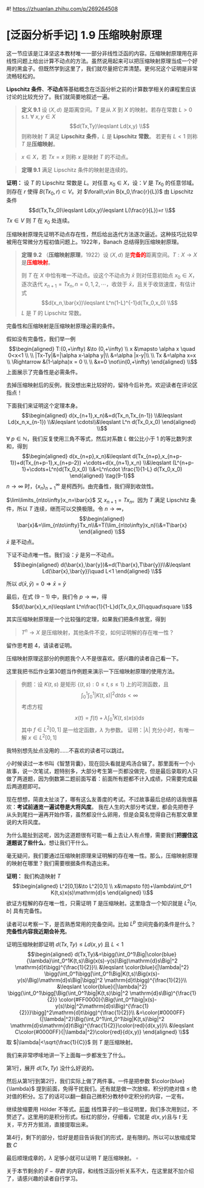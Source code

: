 #! https://zhuanlan.zhihu.com/p/269264508
# [泛函分析手记] 1.9 压缩映射原理
这一节应该是江泽坚这本教材唯一一部分非线性泛函的内容。压缩映射原理用在非线性问题上给出计算不动点的方法。虽然说用起来可以把压缩映射原理当成一个好用的黑盒子。但既然学到这里了，我们就尽量把它弄清楚。更何况这个证明是非常流畅轻松的。

**$\mathrm{Lipschitz}$ 条件**、**不动点**等基础概念在泛函分析之前的计算数学相关的课程里应该讨论的比较充分了。我们就简要地叙述一遍。
> **定义 9.1** 设 $\langle X,d\rangle$ 是距离空间。$T$ 是从 $X$ 到 $X$ 的映射。若存在常数 $L>0 \enspace\mathrm{s.t.}\;\forall\; x,y\in X$
> $$d(Tx,Ty)\leqslant Ld(x,y) \\$$
> 则称映射 $T$ 满足 **$\mathrm{Lipschitz}$ 条件**，$L$ 是 **$\mathrm{Lipschitz}$ 常数**。
> 若更有 $L<1$ 则称 $T$ 是**压缩映射**。 

> $x\in X$，若 $Tx=x$ 则称 $x$ 是映射 $T$ 的不动点。

> **定理 9.1** 满足 $\mathrm{Lipschitz}$ 条件的映射是连续的。

**证明：** 设 $T$ 的 $\mathrm{Lipschitz}$ 常数是 $L$。对任意 $x_0\in X$，设：$V$ 是 $Tx_0$ 的任意邻域。则存在 $r$ 使得 $B(Tx_0,r)\subset V$。对 $\forall\;x\in B(x_0,\frac{r}{L})$ 由 $\mathrm{Lipschitz}$ 条件
$$d(Tx,Tx_0)\leqslant Ld(x,y)\leqslant L(\frac{r}{L})=r \\$$
$Tx\in V$ 则 $T$ 在 $x_0$ 处连续。

压缩映射原理先证明不动点存在性，然后给出迭代方法逐次逼近。这种技巧比较早被用在常微分方程初值问题上。1922年，Banach 总结得到压缩映射原理。

> **定理 9.2** （**压缩映射原理**，1922）设 $\langle X,d\rangle$ 是<font color=red>**完备的**</font>距离空间。$T:X\to X$ 是<font color=red>**压缩映射**</font>。
>  
> 则 $T$ 在 $X$ 中恰有唯一不动点。设这个不动点为 $\bar{x}$ 则对任意初始点 $x_0\in X$，逐次迭代 $x_{n+1}=Tx_n,n=0,1,2,\cdots$，收敛于 $\bar{x}$，且关于收敛速度，有估计式
> $$d(x_n,\bar{x})\leqslant L^n(1-L)^{-1}d(Tx_0,x_0) \\$$
> $L$ 是 $T$ 的 $\mathrm{Lipschitz}$ 常数。

完备性和压缩映射是压缩映射原理必需的条件。

假如没有完备性，我们举一例
$$\begin{aligned}
   T:(0,+\infty) &\to (0,+\infty) \\
   x &\mapsto \alpha x \quad 0<x<1 \\ \\
   |Tx-Ty|&=|\alpha x-\alpha y|\\
   &=\alpha |x-y|\\ \\
   Tx &=\alpha x=x \\
   \Rightarrow &(1-\alpha)x = 0 \\ \\
   &x=0 \not\in(0,+\infty)
\end{aligned} \\$$
上面展示了完备性是必需条件。

去掉压缩映射后的反例，我没想出来比较好的，留待今后补充。欢迎读者在评论区指点！

下面我们来证明这个定理本身。
$$\begin{aligned}
   d(x_{n+1},x_n)&=d(Tx_n,Tx_{n-1}) \\&\leqslant Ld(x_n,x_{n-1}) \\&\leqslant \cdots\\&\leqslant L^n d(Tx_0,x_0)
\end{aligned} \\$$
$\forall\;p\in \mathbb{N}$，我们反复使用三角不等式，然后对系数 $L$ 做公比小于 $1$ 的等比数列求和，得到
$$\begin{aligned}
   d(x_{n+p},x_n)&\leqslant d(Tx_{n+p},x_{n+p-1})+d(Tx_{n+p-1},x_{n+p-2}) +\cdots+d(x_{n+1},x_n) \\&\leqslant (L^{n+p-1}+\cdots+L^n)d(Tx_0,x_0) \\&=L^n\cdot \frac{1}{1-L} d(Tx_0,x_0)
\end{aligned} \tag{9-1}$$
$n\to\infty$ 时，$\{x_n\}_{n=1}^\infty$ 是柯西列。由完备性，我们得到收敛性。

$\lim\limits_{n\to\infty}x_n=\bar{x}$ 又 $x_{n+1}=Tx_n$。因为 $T$ 满足 $\mathrm{Lipschitz}$ 条件，所以 $T$ 连续，继而可以交换极限。令 $n\to\infty$，
$$\begin{aligned}
\bar{x}&=\lim_{n\to\infty}Tx_n\\&=T(\lim_{n\to\infty}x_n)\\&=T\bar{x}
\end{aligned} \\$$
$\bar{x}$ 是不动点。

下证不动点唯一性。我们设：$\bar{y}$ 是另一不动点。
$$\begin{aligned}
d(\bar{x},\bar{y})&=d(T\bar{x},T\bar{y})\\&\leqslant Ld(\bar{x},\bar{y})\quad L<1
\end{aligned} \\$$

所以 $d(\bar{x},\bar{y})=0 \Rightarrow \bar{x}=\bar{y}$

最后，在式 $(9-1)$ 中，我们令 $p\to\infty$，得
$$d(\bar{x},x_n)\leqslant L^n\frac{1}{1-L}d(Tx_0,x_0)\qquad\square \\$$

其实压缩映射原理是一个比较强的定理，如果我们把条件放宽，得到
> $T^n\to X$ 是压缩映射，其他条件不变，如何证明解的存在唯一性？

留作思考题 $4$，请读者证明。

压缩映射原理这部分的例题我个人不是很喜欢。感兴趣的读者自己看一下。

这里我把书后作业第30题当作例题来演示一下压缩映射原理的使用方法。

> 例题：设 $K(t,s)$ 是矩形 $\{(t,s):0\leqslant t,s\leqslant 1\}$ 上的可测函数，且
> $$\int_0^1\int_0^1|K(t,s)|^2\mathrm{d}t \mathrm{d}s<\infty$$
> 考虑方程
> $$x(t)=f(t)+\lambda\int_0^1 K(t,s)x(s)\mathrm{d}s$$
> 其中 $f\in L^2[0,1]$ 是一给定函数，$\lambda$ 为参数。
> 证明：$|\lambda|$ 充分小时，有唯一解 $x\in L^2[0,1]$


我特别想先扯点没用的……不喜欢的读者可以跳过。

小时候读过一本书叫《智慧背囊》，现在回头看就是鸡汤合辑了。那里面有一个小故事，说一次笔试，题特别多，大部分考生第一页都没做完，但是最后录取的人只做了两道题，因为倒数第二题前面写着：前面所有题都不计入成绩，只需要完成最后两道题即可。

现在想想，简直太扯淡了，哪有这么友善度的考试。不过故事最后总结的话我很喜欢：**考试前通览一遍试卷是大将风度**。
我在人生的大部分考试里，都会先把卷子从头到尾扫一遍再开始作答，虽然都没什么卵用，但是会莫名觉得自己有那文章里说的大将风度。

为什么能扯到这呢，因为这道题很有可能一看上去让人有点懵，需要我们**把握住这道题说了些什么**，想让我们干什么。

毫无疑问，我们要通过压缩映射原理来证明解的存在唯一性。那么，压缩映射原理的映射在哪里？我们需要根据条件构造出来。

**证明：** 我们构造映射 $T$ 
$$\begin{aligned}
   L^2[0,1]&\to L^2[0,1] \\
   x&\mapsto f(t)+\lambda\int_0^1 K(t,s)x(s)\mathrm{d}s
\end{aligned} \\$$
欲证方程解的存在唯一性，只需证明 $T$ 是压缩映射。这里隐含一个知识就是
$L^2[a,b]$ 具有完备性。

读者可以考察一下，是否熟悉常用的完备空间。比如 $L^p$ 空间完备的条件是什么？**完备性内容我近期会补充**。

证明压缩映射即证明 $d(Tx,Ty)\leqslant Ld(x,y)$ 且 $L<1$
$$\begin{aligned}
d(Tx,Ty)&=\bigg(\int_0^1\Big|\color{blue}{\lambda}\int_0^1K(t,s)\Big(x(s)-y(s)\Big)\mathrm{d}s\Big|^2 \mathrm{d}t\bigg)^{\frac{1}{2}}\\
&\leqslant \color{blue}{|\lambda|^2} \bigg(\int_0^1\bigg[\int_0^1\Big|K(t,s)\Big(x(s)-y(s)\Big)\mathrm{d}s\Big|\bigg]^2 \mathrm{d}t\bigg)^{\frac{1}{2}}\\
&\leqslant \color{blue}{|\lambda|^2} \bigg(\int_0^1\bigg[\Big(\int_0^1\big|K(t,s)\big|^2 \mathrm{d}s\Big)^{\frac{1}{2}} \color{#FF0000}{\Big(\int_0^1\big|x(s)-y(s)\big|^2\mathrm{d}s\Big)^{\frac{1}{2}}}\bigg]^2\mathrm{d}t\bigg)^{\frac{1}{2}}\\
&=\color{#0000FF}{|\lambda|^2}\Big(\int_0^1\int_0^1\big|K(t,s)\big|^2 \mathrm{d}s\mathrm{d}t\Big)^{\frac{1}{2}}\color{red}{d(x,y)}\\
&\leqslant C\color{#0000FF}{|\lambda|^2}\color{red}{d(x,y)}
\end{aligned} \\$$
取 $|\lambda|<\sqrt{\frac{1}{C}}$ 则 $T$ 是压缩映射。

我们来非常啰嗦地讲一下上面每一步都发生了什么。

第1行，展开 $d(Tx,Ty)$ 没什么好说的。

然后从第1行到第2行，我们实际上做了两件事。一件是把参数 $\color{blue}{\lambda}$ 提到前面，免得干扰我们。还有就是做一次放缩，积分的绝对值 $\leqslant$ 绝对值的积分。忘了的话可以翻一翻自己微积分教材中定积分的内容，一定有。

继续放缩要用 $\mathrm{Hölder}$ 不等式。[前面](https://zhuanlan.zhihu.com/p/267183790) 线性算子的一些证明里，我们多次用到过，不赘述了。这里用的是积分形式。标红的部分，仔细看，它就是 $d(x,y)$且与 $t$ 无关，平方开方抵消，直接提取出来。

第4行，剩下的部分，恰好是题目告诉我们的形式，是有限的。所以可以放缩成常数 $C$ 

最后顺理成章的，$\lambda$ 足够小就可以证明 $T$ 是压缩映射。 $\square$

关于本节剩余的 $F-导数$ 的内容，和线性泛函分析关系不大，在这里就不加介绍了，请感兴趣的读者自行学习。

